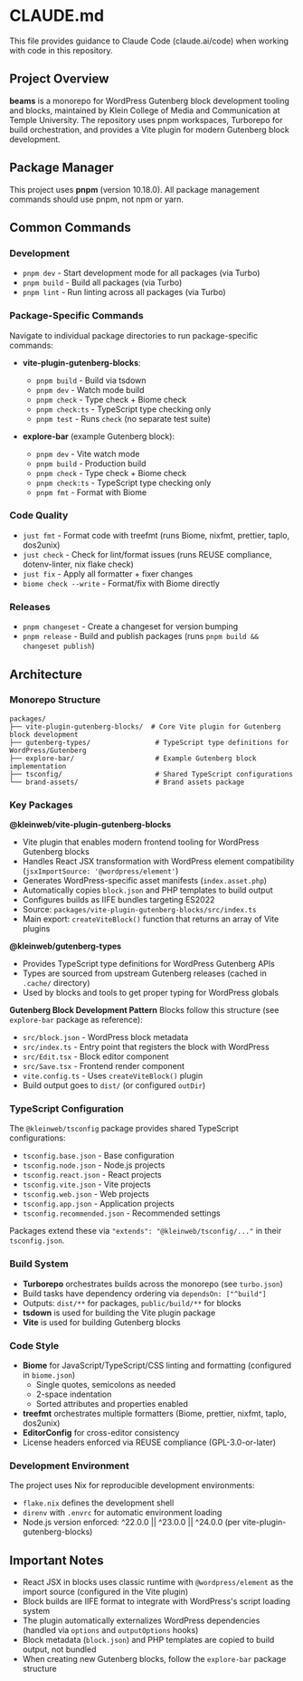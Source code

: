 # CLAUDE.md

This file provides guidance to Claude Code (claude.ai/code) when working with code in this repository.

## Project Overview

**beams** is a monorepo for WordPress Gutenberg block development tooling and blocks, maintained by Klein College of Media and Communication at Temple University. The repository uses pnpm workspaces, Turborepo for build orchestration, and provides a Vite plugin for modern Gutenberg block development.

## Package Manager

This project uses **pnpm** (version 10.18.0). All package management commands should use pnpm, not npm or yarn.

## Common Commands

### Development
- `pnpm dev` - Start development mode for all packages (via Turbo)
- `pnpm build` - Build all packages (via Turbo)
- `pnpm lint` - Run linting across all packages (via Turbo)

### Package-Specific Commands
Navigate to individual package directories to run package-specific commands:
- **vite-plugin-gutenberg-blocks**:
  - `pnpm build` - Build via tsdown
  - `pnpm dev` - Watch mode build
  - `pnpm check` - Type check + Biome check
  - `pnpm check:ts` - TypeScript type checking only
  - `pnpm test` - Runs `check` (no separate test suite)

- **explore-bar** (example Gutenberg block):
  - `pnpm dev` - Vite watch mode
  - `pnpm build` - Production build
  - `pnpm check` - Type check + Biome check
  - `pnpm check:ts` - TypeScript type checking only
  - `pnpm fmt` - Format with Biome

### Code Quality
- `just fmt` - Format code with treefmt (runs Biome, nixfmt, prettier, taplo, dos2unix)
- `just check` - Check for lint/format issues (runs REUSE compliance, dotenv-linter, nix flake check)
- `just fix` - Apply all formatter + fixer changes
- `biome check --write` - Format/fix with Biome directly

### Releases
- `pnpm changeset` - Create a changeset for version bumping
- `pnpm release` - Build and publish packages (runs `pnpm build && changeset publish`)

## Architecture

### Monorepo Structure

```
packages/
├── vite-plugin-gutenberg-blocks/  # Core Vite plugin for Gutenberg block development
├── gutenberg-types/                # TypeScript type definitions for WordPress/Gutenberg
├── explore-bar/                    # Example Gutenberg block implementation
├── tsconfig/                       # Shared TypeScript configurations
└── brand-assets/                   # Brand assets package
```

### Key Packages

**@kleinweb/vite-plugin-gutenberg-blocks**
- Vite plugin that enables modern frontend tooling for WordPress Gutenberg blocks
- Handles React JSX transformation with WordPress element compatibility (`jsxImportSource: '@wordpress/element'`)
- Generates WordPress-specific asset manifests (`index.asset.php`)
- Automatically copies `block.json` and PHP templates to build output
- Configures builds as IIFE bundles targeting ES2022
- Source: `packages/vite-plugin-gutenberg-blocks/src/index.ts`
- Main export: `createViteBlock()` function that returns an array of Vite plugins

**@kleinweb/gutenberg-types**
- Provides TypeScript type definitions for WordPress Gutenberg APIs
- Types are sourced from upstream Gutenberg releases (cached in `.cache/` directory)
- Used by blocks and tools to get proper typing for WordPress globals

**Gutenberg Block Development Pattern**
Blocks follow this structure (see `explore-bar` package as reference):
- `src/block.json` - WordPress block metadata
- `src/index.ts` - Entry point that registers the block with WordPress
- `src/Edit.tsx` - Block editor component
- `src/Save.tsx` - Frontend render component
- `vite.config.ts` - Uses `createViteBlock()` plugin
- Build output goes to `dist/` (or configured `outDir`)

### TypeScript Configuration

The `@kleinweb/tsconfig` package provides shared TypeScript configurations:
- `tsconfig.base.json` - Base configuration
- `tsconfig.node.json` - Node.js projects
- `tsconfig.react.json` - React projects
- `tsconfig.vite.json` - Vite projects
- `tsconfig.web.json` - Web projects
- `tsconfig.app.json` - Application projects
- `tsconfig.recommended.json` - Recommended settings

Packages extend these via `"extends": "@kleinweb/tsconfig/..."` in their `tsconfig.json`.

### Build System

- **Turborepo** orchestrates builds across the monorepo (see `turbo.json`)
- Build tasks have dependency ordering via `dependsOn: ["^build"]`
- Outputs: `dist/**` for packages, `public/build/**` for blocks
- **tsdown** is used for building the Vite plugin package
- **Vite** is used for building Gutenberg blocks

### Code Style

- **Biome** for JavaScript/TypeScript/CSS linting and formatting (configured in `biome.json`)
  - Single quotes, semicolons as needed
  - 2-space indentation
  - Sorted attributes and properties enabled
- **treefmt** orchestrates multiple formatters (Biome, prettier, nixfmt, taplo, dos2unix)
- **EditorConfig** for cross-editor consistency
- License headers enforced via REUSE compliance (GPL-3.0-or-later)

### Development Environment

The project uses Nix for reproducible development environments:
- `flake.nix` defines the development shell
- `direnv` with `.envrc` for automatic environment loading
- Node.js version enforced: ^22.0.0 || ^23.0.0 || ^24.0.0 (per vite-plugin-gutenberg-blocks)

## Important Notes

- React JSX in blocks uses classic runtime with `@wordpress/element` as the import source (configured in the Vite plugin)
- Block builds are IIFE format to integrate with WordPress's script loading system
- The plugin automatically externalizes WordPress dependencies (handled via `options` and `outputOptions` hooks)
- Block metadata (`block.json`) and PHP templates are copied to build output, not bundled
- When creating new Gutenberg blocks, follow the `explore-bar` package structure
